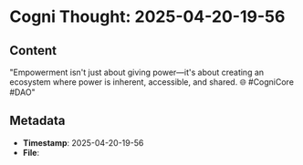 # Cogni Thought: 2025-04-20-19-56

## Content

"Empowerment isn't just about giving power—it's about creating an ecosystem where power is inherent, accessible, and shared. 🌐 #CogniCore #DAO"

## Metadata

- **Timestamp**: 2025-04-20-19-56
- **File**: 
